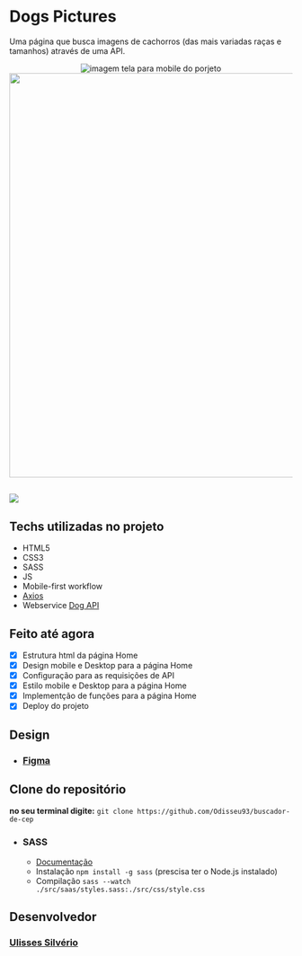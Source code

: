 # Dogs Pictures
Uma página que busca imagens de cachorros (das mais variadas raças e tamanhos) através de uma API.

<div align="center">
<img src="https://i.imgur.com/T8kUjEW.png)" alt="imagem tela para mobile do porjeto" border="0" width=auto height=auto />
<img src="https://i.imgur.com/MF2m5Fy.png" alt="imagem tela para desktop do porjeto" border="0" width=1280px height=720px />
</div>

## <img src="http://img.shields.io/static/v1?label=status&message=EM%20DESENVOLVIMENTO&color=orange&style=for-the-badge"/>

## Techs utilizadas no projeto
- HTML5
- CSS3
- SASS
- JS
- Mobile-first workflow
- [Axios](https://axios-http.com/ptbr/docs/intro)
- Webservice [Dog API](https://dog.ceo/dog-api/about)

## Feito até agora
- [X] Estrutura html da página Home
- [X] Design mobile e Desktop para a página Home
- [X] Configuração para as requisições de API
- [X] Estilo mobile e Desktop para a página Home
- [X] Implementção de funções para a página Home
- [X] Deploy do projeto

## Design
- ### [Figma](https://www.figma.com/file/l4pQQJx2Zv0Vz3VA0QM3ZO/Dog-Pictures?node-id=8%3A2) 

## Clone do repositório
**no seu terminal digite:**
` git clone https://github.com/Odisseu93/buscador-de-cep `

- ### SASS
  - [Documentação](https://sass-lang.com/)
  - Instalação `npm install -g sass` (prescisa ter o Node.js instalado)
  - Compilação `sass --watch ./src/saas/styles.sass:./src/css/style.css`


## Desenvolvedor 
 ### [Ulisses Silvério](https://github.com/Odisseu93)
